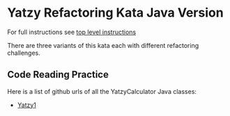 Yatzy Refactoring Kata Java Version
===================================

For full instructions see [top level instructions](./INSTRUCTIONS.md)

There are three variants of this kata each with different refactoring challenges.

## Code Reading Practice
Here is a list of github urls of all the YatzyCalculator Java classes:

* [Yatzy1](https://github.com/MaximePIERRONT/yatzy-refactoring-kata/blob/main/src/main/java/org/codingdojo/yatzy1/Yatzy1.java)